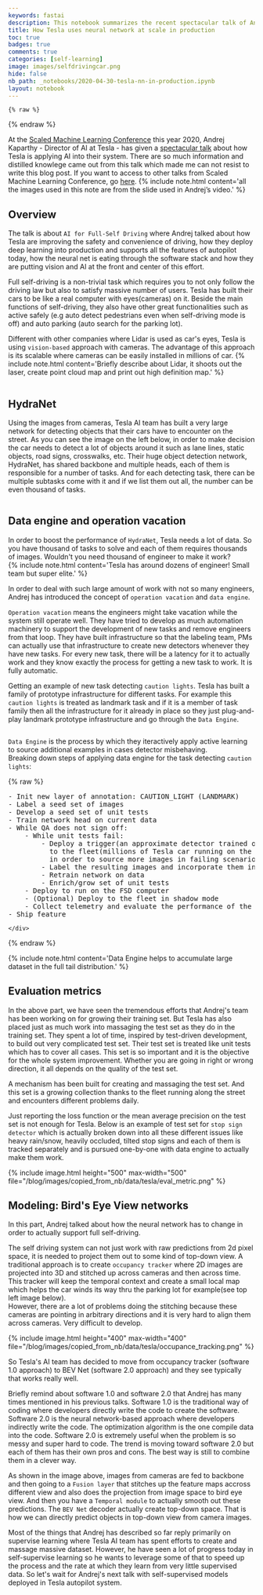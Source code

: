 ```yaml
---
keywords: fastai
description: This notebook summarizes the recent spectacular talk of Andrej Kaparthy showing how Tesla is using neural network at scale in production.
title: How Tesla uses neural network at scale in production
toc: true 
badges: true
comments: true
categories: [self-learning]
image: images/selfdrivingcar.png
hide: false
nb_path: _notebooks/2020-04-30-tesla-nn-in-production.ipynb
layout: notebook
---
```


<!--
#################################################
### THIS FILE WAS AUTOGENERATED! DO NOT EDIT! ###
#################################################
# file to edit: _notebooks/2020-04-30-tesla-nn-in-production.ipynb
-->

<div class="container" id="notebook-container">
        
    {% raw %}
    
<div class="cell border-box-sizing code_cell rendered">

</div>
    {% endraw %}

<div class="cell border-box-sizing text_cell rendered"><div class="inner_cell">
<div class="text_cell_render border-box-sizing rendered_html">
<p>At the <a href="http://scaledml.org/2020/">Scaled Machine Learning Conference</a> this year 2020, Andrej Kaparthy - Director of AI at Tesla - has given a <a href="https://www.youtube.com/watch?time_continue=1&amp;v=hx7BXih7zx8&amp;feature=emb_logo">spectacular talk</a> about how Tesla is applying AI into their system. There are so much information and distilled knowlege came out from this talk which made me can not resist to write this blog post. If you want to access to other talks from Scaled Machine Learning Conference, go <a href="https://info.matroid.com/scaledml-media-archive-preview">here</a>.
{% include note.html content='all the images used in this note are from the slide used in Andrej&#8217;s video.' %}</p>

</div>
</div>
</div>
<div class="cell border-box-sizing text_cell rendered"><div class="inner_cell">
<div class="text_cell_render border-box-sizing rendered_html">
<h2 id="Overview">Overview<a class="anchor-link" href="#Overview"> </a></h2><p>The talk is about <code>AI for Full-Self Driving</code> where Andrej talked about how Tesla are improving the safety and convenience of driving, how they deploy deep learning into production and supports all the features of autopilot today, how the neural net is eating through the software stack and how they are putting vision and AI at the front and center of this effort.</p>

</div>
</div>
</div>
<div class="cell border-box-sizing text_cell rendered"><div class="inner_cell">
<div class="text_cell_render border-box-sizing rendered_html">
<p>Full self-driving is a non-trivial task which requires you to not only follow the driving law but also to satisfy  massive number of users. Tesla has built their cars to be like a real computer with eyes(cameras) on it. Beside the main functions of self-driving, they also have other great functionalities such as active safely (e.g auto detect pedestrians even when self-driving mode is off) and auto parking (auto search for the parking lot).</p>
<p>Different with other companies where Lidar is used as car's eyes, Tesla is using <code>vision-based</code> approach with cameras. The advantage of this approach is its scalable where cameras can be easily installed in millions of car. 
{% include note.html content='Briefly describe about Lidar, it shoots out the laser, create point cloud map and print out high definition map.' %}</p>

</div>
</div>
</div>
<div class="cell border-box-sizing text_cell rendered"><div class="inner_cell">
<div class="text_cell_render border-box-sizing rendered_html">
<p><img src="/blog/images/copied_from_nb/data/tesla/visionapproach.png" alt=""></p>

</div>
</div>
</div>
<div class="cell border-box-sizing text_cell rendered"><div class="inner_cell">
<div class="text_cell_render border-box-sizing rendered_html">
<h2 id="HydraNet">HydraNet<a class="anchor-link" href="#HydraNet"> </a></h2><p>Using the images from cameras, Tesla AI team has built a very large network for detecting objects that their cars have to encounter on the street. As you can see the image on the left below, in order to make decision the car needs to detect a lot of objects around it such as lane lines, static objects, road signs, crosswalks, etc.
Their huge object detection network, HydraNet, has shared backbone and multiple heads, each of them is responsible for a number of tasks.  And for each detecting task, there can be multiple subtasks come with it and if we list them out all, the number can be even thousand of tasks.</p>
<p><img src="/blog/images/copied_from_nb/data/tesla/hydranet.png" alt=""></p>

</div>
</div>
</div>
<div class="cell border-box-sizing text_cell rendered"><div class="inner_cell">
<div class="text_cell_render border-box-sizing rendered_html">
<h2 id="Data-engine-and-operation-vacation">Data engine and operation vacation<a class="anchor-link" href="#Data-engine-and-operation-vacation"> </a></h2>
</div>
</div>
</div>
<div class="cell border-box-sizing text_cell rendered"><div class="inner_cell">
<div class="text_cell_render border-box-sizing rendered_html">
<p>In order to boost the performance of <code>HydraNet</code>, Tesla needs a lot of data. So you have thousand of tasks to solve and each of them requires thousands of images. Wouldn't you need thousand of engineer to make it work?<br>
{% include note.html content='Tesla has around dozens of engineer! Small team but super elite.' %}</p>

</div>
</div>
</div>
<div class="cell border-box-sizing text_cell rendered"><div class="inner_cell">
<div class="text_cell_render border-box-sizing rendered_html">
<p>In order to deal with such large amount of work with not so many engineers, Andrej has introduced the concept of <code>operation vacation</code> and <code>data engine</code>.</p>
<p><code>Operation vacation</code> means the engineers might take vacation while the system still operate well. They have tried to develop as much automation machinery to support the development of new tasks and remove engineers from that loop. They have built infrastructure so that the labeling team, PMs can actually use that infrastructure to create new detectors whenever they have new tasks. For every new task, there will be a latency for it to actually work and they know exactly the process for getting a new task to work. It is fully automatic.</p>
<p>Getting an example of new task detecting <code>caution lights</code>. Tesla has built a family of prototype infrastructure for different tasks. For example this <code>caution lights</code> is treated as landmark task and if it is a member of task family then all the infrastructure for it already in place so they just plug-and-play landmark prototype infrastructure and go through the <code>Data Engine</code>.</p>
<p><img src="/blog/images/copied_from_nb/data/tesla/op_vac_dataengine.png" alt=""></p>

</div>
</div>
</div>
<div class="cell border-box-sizing text_cell rendered"><div class="inner_cell">
<div class="text_cell_render border-box-sizing rendered_html">
<p><code>Data Engine</code> is the process by which they iteractively apply active learning to source additional examples in cases detector misbehaving.<br>
Breaking down steps of applying data engine for the task detecting <code>caution lights</code>:</p>

</div>
</div>
</div>
    {% raw %}
    
<div class="cell border-box-sizing code_cell rendered">
<div class="input">

<div class="inner_cell">
    <div class="input_area">
<div class=" highlight hl-ipython3"><pre><span></span><span class="o">-</span> <span class="n">Init</span> <span class="n">new</span> <span class="n">layer</span> <span class="n">of</span> <span class="n">annotation</span><span class="p">:</span> <span class="n">CAUTION_LIGHT</span> <span class="p">(</span><span class="n">LANDMARK</span><span class="p">)</span>
<span class="o">-</span> <span class="n">Label</span> <span class="n">a</span> <span class="n">seed</span> <span class="nb">set</span> <span class="n">of</span> <span class="n">images</span>
<span class="o">-</span> <span class="n">Develop</span> <span class="n">a</span> <span class="n">seed</span> <span class="nb">set</span> <span class="n">of</span> <span class="n">unit</span> <span class="n">tests</span>
<span class="o">-</span> <span class="n">Train</span> <span class="n">network</span> <span class="n">head</span> <span class="n">on</span> <span class="n">current</span> <span class="n">data</span> 
<span class="o">-</span> <span class="n">While</span> <span class="n">QA</span> <span class="n">does</span> <span class="ow">not</span> <span class="n">sign</span> <span class="n">off</span><span class="p">:</span>
    <span class="o">-</span> <span class="n">While</span> <span class="n">unit</span> <span class="n">tests</span> <span class="n">fail</span><span class="p">:</span>
        <span class="o">-</span> <span class="n">Deploy</span> <span class="n">a</span> <span class="n">trigger</span><span class="p">(</span><span class="n">an</span> <span class="n">approximate</span> <span class="n">detector</span> <span class="n">trained</span> <span class="n">offline</span><span class="p">)</span> 
          <span class="n">to</span> <span class="n">the</span> <span class="n">fleet</span><span class="p">(</span><span class="n">millions</span> <span class="n">of</span> <span class="n">Tesla</span> <span class="n">car</span> <span class="n">running</span> <span class="n">on</span> <span class="n">the</span> <span class="n">street</span><span class="p">)</span> 
          <span class="ow">in</span> <span class="n">order</span> <span class="n">to</span> <span class="n">source</span> <span class="n">more</span> <span class="n">images</span> <span class="ow">in</span> <span class="n">failing</span> <span class="n">scenarios</span><span class="o">.</span> 
        <span class="o">-</span> <span class="n">Label</span> <span class="n">the</span> <span class="n">resulting</span> <span class="n">images</span> <span class="ow">and</span> <span class="n">incorporate</span> <span class="n">them</span> <span class="n">into</span> <span class="n">the</span> <span class="n">training</span> <span class="nb">set</span><span class="o">.</span>
        <span class="o">-</span> <span class="n">Retrain</span> <span class="n">network</span> <span class="n">on</span> <span class="n">data</span> 
        <span class="o">-</span> <span class="n">Enrich</span><span class="o">/</span><span class="n">grow</span> <span class="nb">set</span> <span class="n">of</span> <span class="n">unit</span> <span class="n">tests</span>
    <span class="o">-</span> <span class="n">Deploy</span> <span class="n">to</span> <span class="n">run</span> <span class="n">on</span> <span class="n">the</span> <span class="n">FSD</span> <span class="n">computer</span>
    <span class="o">-</span> <span class="p">(</span><span class="n">Optional</span><span class="p">)</span> <span class="n">Deploy</span> <span class="n">to</span> <span class="n">the</span> <span class="n">fleet</span> <span class="ow">in</span> <span class="n">shadow</span> <span class="n">mode</span>
    <span class="o">-</span> <span class="n">Collect</span> <span class="n">telemetry</span> <span class="ow">and</span> <span class="n">evaluate</span> <span class="n">the</span> <span class="n">performance</span> <span class="n">of</span> <span class="n">the</span> <span class="n">feature</span>
<span class="o">-</span> <span class="n">Ship</span> <span class="n">feature</span>
</pre></div>

    </div>
</div>
</div>

</div>
    {% endraw %}

<div class="cell border-box-sizing text_cell rendered"><div class="inner_cell">
<div class="text_cell_render border-box-sizing rendered_html">
<p>{% include note.html content='Data Engine helps to accumulate large dataset in the full tail distribution.' %}</p>

</div>
</div>
</div>
<div class="cell border-box-sizing text_cell rendered"><div class="inner_cell">
<div class="text_cell_render border-box-sizing rendered_html">
<h2 id="Evaluation-metrics">Evaluation metrics<a class="anchor-link" href="#Evaluation-metrics"> </a></h2>
</div>
</div>
</div>
<div class="cell border-box-sizing text_cell rendered"><div class="inner_cell">
<div class="text_cell_render border-box-sizing rendered_html">
<p>In the above part, we have seen the tremendous efforts that Andrej's team has been working on for growing their training set. But Tesla has also placed just as much work into massaging the test set as they do in the training set. They spent a lot of time, inspired by test-driven development, to build out very complicated test set. Their test set is treated like unit tests which has to cover all cases. This set is so important and it is the objective for the whole system improvement. Whether you are going in right or wrong direction, it all depends on the quality of the test set.</p>
<p>A mechanism has been built for creating and massaging the test set. And this set is a growing collection thanks to the fleet running along the street and encounters different problems daily.</p>
<p>Just reporting the loss function or the mean average precision on the test set is not enough for Tesla. Below is an example of test set for <code>stop sign detector</code> which is actually broken down into all these different issues like heavy rain/snow, heavily occluded, tilted stop signs and each of them is tracked separately and is pursued one-by-one with data engine to actually make them work.</p>

</div>
</div>
</div>
<div class="cell border-box-sizing text_cell rendered"><div class="inner_cell">
<div class="text_cell_render border-box-sizing rendered_html">
<p>{% include image.html height="500" max-width="500" file="/blog/images/copied_from_nb/data/tesla/eval_metric.png" %}</p>

</div>
</div>
</div>
<div class="cell border-box-sizing text_cell rendered"><div class="inner_cell">
<div class="text_cell_render border-box-sizing rendered_html">
<h2 id="Modeling:-Bird's-Eye-View-networks">Modeling: Bird's Eye View networks<a class="anchor-link" href="#Modeling:-Bird's-Eye-View-networks"> </a></h2><p>In this part, Andrej talked about how the neural network has to change in order to actually support full self-driving.</p>
<p>The self driving system can not just work with raw predictions from 2d pixel space, it is needed to project them out to some kind of top-down view. A traditional approach is to create <code>occupancy tracker</code> where 2D images are projected into 3D and stitched up across cameras and then across time. This tracker will keep the temporal context  and create a small local map which helps the car winds its way thru the parking lot for example(see top left image below).<br>
However, there are a lot of problems doing the stitching because these cameras are pointing in arbitrary directions and it is very hard to align them across cameras. Very difficult to develop.</p>
<p>{% include image.html height="400" max-width="400" file="/blog/images/copied_from_nb/data/tesla/occupance_tracking.png" %}</p>

</div>
</div>
</div>
<div class="cell border-box-sizing text_cell rendered"><div class="inner_cell">
<div class="text_cell_render border-box-sizing rendered_html">
<p>So Tesla's AI team has decided to move from occupancy tracker (software 1.0 approach) to BEV Net (software 2.0 approach) and they see typically that works really well.</p>
<p>Briefly remind about software 1.0 and software 2.0 that Andrej has many times mentioned in his previous talks. Software 1.0 is the traditional way of coding where developers directly write the code to create the software.
Software 2.0 is the neural network-based approach where developers indirectly write the code. The optimization algorithm is the one compile data into the code. Software 2.0 is extremely useful when the problem is so messy and super hard to code. The trend is moving toward software 2.0 but each of them has their own pros and cons. The best way is still to combine them in a clever way.
<img src="/blog/images/copied_from_nb/data/tesla/BEV.png" alt=""></p>

</div>
</div>
</div>
<div class="cell border-box-sizing text_cell rendered"><div class="inner_cell">
<div class="text_cell_render border-box-sizing rendered_html">
<p>As shown in the image above, images from cameras are fed to backbone and then going to a <code>Fusion layer</code> that stitches up the feature maps accross different view and also does the projection from image space to bird eye view. And then you have a <code>Temporal module</code> to actually smooth out these predictions. The <code>BEV Net</code> decoder actually create top-down space. That is how we can directly predict objects in top-down view from camera images.</p>
<p>Most of the things that Andrej has described so far reply primarily on supervise learning where Tesla AI team has spent efforts to create and massage massive dataset. However, he have seen a lot of progress today in self-supervise learning so he wants to leverage some of that to speed up the process and the rate at which they learn from very little supervised data. So let's wait for Andrej's next talk with self-supervised models deployed in Tesla autopilot system.</p>

</div>
</div>
</div>
</div>
 

